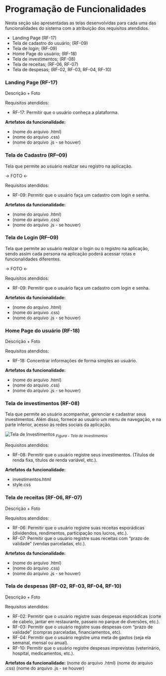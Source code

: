 # Programação de Funcionalidades

Nesta seção são apresentadas as telas desenvolvidas para cada uma das funcionalidades do sistema com a atribuição dos requisitos atendidos.

- Landing Page (RF-17)
- Tela de cadastro do usuário; (RF-09)
- Tela de login; (RF-09)
- Home Page do usuário; (RF-18)
- Tela de investimentos;  (RF-08)
- Tela de receitas; (RF-06, RF-07)
- Tela de despesas; (RF-02, RF-03, RF-04, RF-10)


### Landing Page (RF-17)
Descrição + Foto

Requisitos atendidos:
- RF-17: Permitir que o usuário conheça a plataforma.

**Artefatos da funcionalidade:**
- (nome do arquivo .html)
- (nome do arquivo .css)
- (nome do arquivo .js - se houver)

### Tela de Cadastro (RF–09)

Tela que permite ao usuário realizar seu registro na aplicação.

-> FOTO <-

Requisitos atendidos: 
- RF-09: Permitir que o usuário faça um cadastro com login e senha.

**Artefatos da funcionalidade:**
- (nome do arquivo .html)
- (nome do arquivo .css)
- (nome do arquivo .js - se houver)

### Tela de Login (RF–09)

Tela que permite ao usuário realizar o login ou o registro na aplicação, sendo assim cada persona na aplicação poderá acessar rotas e funcionalidades diferentes.

-> FOTO <-

Requisitos atendidos: 
- RF-09: Permitir que o usuário faça um cadastro com login e senha.

**Artefatos da funcionalidade:**
- (nome do arquivo .html)
- (nome do arquivo .css)
- (nome do arquivo .js - se houver)

### Home Page do usuário (RF-18)

Descrição + Foto

Requisitos atendidos:
- RF-18: Concentrar informações de forma simples ao usuário.

**Artefatos da funcionalidade:**
- (nome do arquivo .html)
- (nome do arquivo .css)
- (nome do arquivo .js - se houver)


### Tela de investimentos (RF-08)

Tela que permite ao usuário acompanhar, gerenciar e cadastrar seus investimentos. Além disso, fornece ao usuário um menu de navegação, e na parte inferior, acesso às redes sociais da aplicação.

![Tela de Investimentos](https://github.com/ICEI-PUC-Minas-PMV-ADS/pmv-ads-2023-1-e1-proj-web-t3-pmv-ads-2023-1-e1-proj-web-t3-g1/assets/122227953/9a2c29aa-1b3b-431d-a9bd-9f8b8201c2f8)
<sub>*Figura - Tela de investimentos* </sub>

Requisitos atendidos:
- RF-08: Permitir que o usuário registre seus investimentos. (Títulos de renda fixa, títulos de renda variável, etc.).

**Artefatos da funcionalidade:**
- investimentos.html
- style.css

### Tela de receitas (RF-06, RF-07)

Descrição + Foto

Requisitos atendidos:
- RF-06: Permitir que o usuário registre suas receitas esporádicas (dividendos, rendimentos, participação nos lucros, etc.).
- RF-07: Permitir que o usuário registre suas receitas com “prazo de validade” (vendas parceladas, etc.).

**Artefatos da funcionalidade:**
- (nome do arquivo .html)
- (nome do arquivo .css)
- (nome do arquivo .js - se houver)

### Tela de despesas (RF-02, RF-03, RF-04, RF-10)

Descrição + Foto

Requisitos atendidos:
- RF-02: Permitir que o usuário registre suas despesas esporádicas (corte de cabelo, jantar em restaurante, passeio no parque de diversões, etc.).
- RF-03: Permitir que o usuário registre suas despesas com “prazo de validade” (compras parceladas, financiamentos, etc).
- RF-04: Permitir que o usuário registre uma meta de gastos (seja ela semanal, mensal ou anual).
- RF-10: Permitir que o usuário registre despesas imprevistas (veterinário, hospital, medicamentos, etc.).

**Artefatos da funcionalidade:**
(nome do arquivo .html)
(nome do arquivo .css)
(nome do arquivo .js - se houver)


